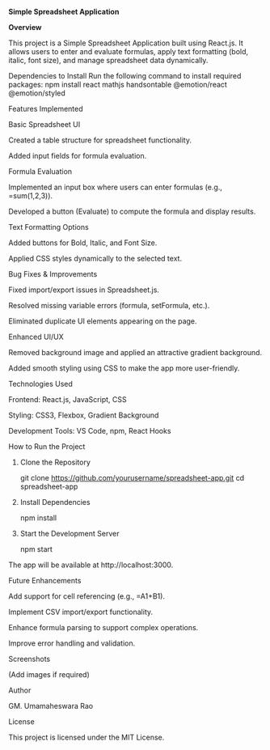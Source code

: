**Simple Spreadsheet Application**

**Overview**

This project is a Simple Spreadsheet Application built using React.js. It allows users to enter and evaluate formulas, apply text formatting (bold, italic, font size), and manage spreadsheet data dynamically.

Dependencies to Install
Run the following command to install required packages:
npm install react mathjs handsontable @emotion/react @emotion/styled

Features Implemented

Basic Spreadsheet UI

Created a table structure for spreadsheet functionality.

Added input fields for formula evaluation.

Formula Evaluation

Implemented an input box where users can enter formulas (e.g., =sum(1,2,3)).

Developed a button (Evaluate) to compute the formula and display results.

Text Formatting Options

Added buttons for Bold, Italic, and Font Size.

Applied CSS styles dynamically to the selected text.

Bug Fixes & Improvements

Fixed import/export issues in Spreadsheet.js.

Resolved missing variable errors (formula, setFormula, etc.).

Eliminated duplicate UI elements appearing on the page.

Enhanced UI/UX

Removed background image and applied an attractive gradient background.

Added smooth styling using CSS to make the app more user-friendly.

Technologies Used

Frontend: React.js, JavaScript, CSS

Styling: CSS3, Flexbox, Gradient Background

Development Tools: VS Code, npm, React Hooks

How to Run the Project

1. Clone the Repository

    git clone https://github.com/yourusername/spreadsheet-app.git
    cd spreadsheet-app

2. Install Dependencies

    npm install

3. Start the Development Server

    npm start

The app will be available at http://localhost:3000.

Future Enhancements

Add support for cell referencing (e.g., =A1+B1).

Implement CSV import/export functionality.

Enhance formula parsing to support complex operations.

Improve error handling and validation.

Screenshots

(Add images if required)

Author

GM. Umamaheswara Rao

License

This project is licensed under the MIT License.
